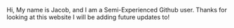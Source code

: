 Hi, My name is Jacob, and I am a Semi-Experienced Github user.
Thanks for looking at this website I will be adding future updates to!
